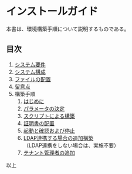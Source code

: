 インストールガイド
===

本書は、環境構築手順について説明するものである。


## 目次

1. [システム要件](./01.system_requirement.md)
1. [システム構成](./02.system_configuration.md)
1. [ファイルの配置](./03.providing.md)
1. [留意点](./04.notes.md)
1. 構築手順
    1. [はじめに](./11.pre.md)
    1. [パラメータの決定](./12.parameters.md)
    1. [スクリプトによる構築](./13.construct.md)
    1. [証明書の配置](./14.replace_cert.md)
    1. [起動と確認および停止](./31.updown.md)
    1. [LDAP連携する場合の追加構築](21.is.md)  
（LDAP連携をしない場合は、実施不要）
    1. [テナント管理者の追加](../tenant/21.add_tenant_admin.md)

以上
